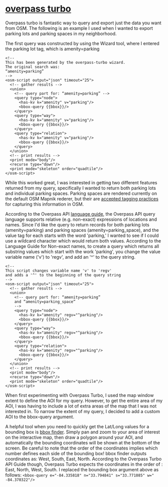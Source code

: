 # [overpass turbo](http://overpass-turbo.eu)   

Overpass turbo is fantastic way to query and export just the data you want from OSM.  The following is an example I used when I wanted to export parking lots and parking spaces in my neighborhood.

The first query was constructed by using the Wizard tool, where I entered the parking lot tag, which is amenity=parking

```
<!--
This has been generated by the overpass-turbo wizard.
The original search was:
“amenity=parking”
-->
<osm-script output="json" timeout="25">
  <!-- gather results -->
  <union>
    <!-- query part for: “amenity=parking” -->
    <query type="node">
      <has-kv k="amenity" v="parking"/>
      <bbox-query {{bbox}}/>
    </query>
    <query type="way">
      <has-kv k="amenity" v="parking"/>
      <bbox-query {{bbox}}/>
    </query>
    <query type="relation">
      <has-kv k="amenity" v="parking"/>
      <bbox-query {{bbox}}/>
    </query>
  </union>
  <!-- print results -->
  <print mode="body"/>
  <recurse type="down"/>
  <print mode="skeleton" order="quadtile"/>
</osm-script>
```
While this worked great, I was interested in getting two different features returned from my query, specifically I wanted to return both parking lots and individual parking spaces.  Parking spaces are rendered currently on the default OSM Mapnik rederer, but their are [accepted tagging practices](http://wiki.openstreetmap.org/wiki/Tag:amenity%3Dparking_space) for capturing this information in OSM.  

According to the Overpass API [language guide](http://wiki.openstreetmap.org/wiki/Overpass_API/Language_Guide), the Overpass API query language supports relative (e.g. non-exact) expressions of locations and names.  Since I'd like the query to return records for both parking lots (amenity=parking) and parking spaces (amenity=parking_space), and the value tag for each starts with the word 'parking,' I wanted to see if I could use a wildcard character which would return both values.  According to the Language Guide for Non-exact names, to create a query which returns all substring values which start with the work 'parking', you change the value variable name ('v') to 'regv', and add an '^' to the query string.  

```
<!--
This script changes variable name 'v' to 'regv'
and adds a '^' to the beginning of the query string 
-->
<osm-script output="json" timeout="25">
  <!-- gather results -->
  <union>
    <!-- query part for: “amenity=parking” 
    and “amenity=parking_space” 
    -->
    <query type="node">
      <has-kv k="amenity" regv="^parking"/>
      <bbox-query {{bbox}}/>
    </query>
    <query type="way">
      <has-kv k="amenity" regv="^parking"/>
      <bbox-query {{bbox}}/>
    </query>
    <query type="relation">
      <has-kv k="amenity" regv="^parking"/>
      <bbox-query {{bbox}}/>
    </query>
  </union>
  <!-- print results -->
  <print mode="body"/>
  <recurse type="down"/>
  <print mode="skeleton" order="quadtile"/>
</osm-script>
```
When first experimenting with Overpass Turbo, I used the map window extent to define the AOI for my query.  However, to get the entire area of my AOI, I was having to include a lot of extra areas of the map that I was not interested in.  To narrow the extent of my query, I decided to add a custom AOI to the bbox-query argument.

A helpful tool when you need to quickly get the Lat/Long values for a bounding box is [bbox finder](http://bboxfinder.com/).  Simply pan and zoom to your area of interest on the interactive map, then draw a polygon around your AOI, and automatically the bounding coordinates will be shown at the bottom of the screen.  Be careful to note that the order of the coordinates implies which number defines each side of the bounding box!  bbox finder outputs coordinates as: West, South, East, North.  According to the Overpass Turbo API Guide though, Overpass Turbo expects the coordinates in the order of : East, North, West, South.  I replaced the bounding box argument above as follows: `<bbox-query e="-84.335818" n="33.794841" s="33.771085" w="  -84.370322"/>`
